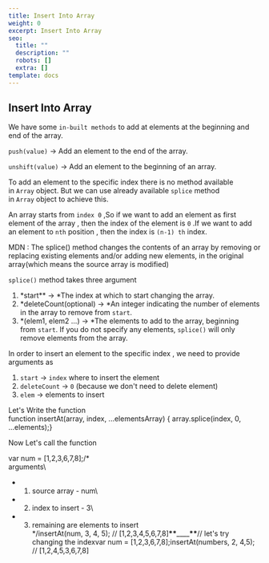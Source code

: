 ```yaml
---
title: Insert Into Array
weight: 0
excerpt: Insert Into Array
seo:
  title: ""
  description: ""
  robots: []
  extra: []
template: docs
---
```


## Insert Into Array

We have some `in-built methods` to add at elements at the beginning and end of the array.

`push(value)` → Add an element to the end of the array.

`unshift(value)` → Add an element to the beginning of an array.

To add an element to the specific index there is no method available in `Array` object. But we can use already available `splice` method in `Array` object to achieve this.

An array starts from `index 0` ,So if we want to add an element as first element of the array , then the index of the element is `0` .If we want to add an element to `nth` position , then the index is `(n-1) th` index.

MDN : The splice() method changes the contents of an array by removing or replacing existing elements and/or adding new elements, in the original array(which means the source array is modified)

`splice()` method takes three argument

1.  *start\*\* → *The index at which to start changing the array.
2.  *deleteCount(optional) → *An integer indicating the number of elements in the array to remove from `start`.
3.  *(elem1, elem2 ...) → *The elements to add to the array, beginning from `start`. If you do not specify any elements, `splice()` will only remove elements from the array.

In order to insert an element to the specific index , we need to provide arguments as

1.  `start` → `index` where to insert the element
2.  `deleteCount` → `0` (because we don't need to delete element)
3.  `elem` → elements to insert

Let's Write the function\
function insertAt(array, index, ...elementsArray) { array.splice(index, 0, ...elements);}

Now Let's call the function

var num = [1,2,3,6,7,8];/\*\
 arguments\

- 1.  source array - num\
- 2.  index to insert - 3\
- 3.  remaining are elements to insert\
      \*/insertAt(num, 3, 4, 5); // [1,2,3,4,5,6,7,8]**************\*\***************\_\_\_\_**************\*\***************// let's try changing the indexvar num = [1,2,3,6,7,8];insertAt(numbers, 2, 4,5); // [1,2,4,5,3,6,7,8]
